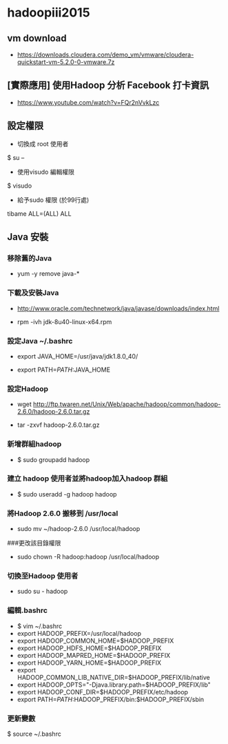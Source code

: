 # hadoopiii2015

## vm download

- https://downloads.cloudera.com/demo_vm/vmware/cloudera-quickstart-vm-5.2.0-0-vmware.7z

## [實際應用] 使用Hadoop 分析 Facebook 打卡資訊

- https://www.youtube.com/watch?v=FQr2nVvkLzc

## 設定權限
- 切換成 root 使用者

$ su –

- 使用visudo 編輯權限

$ visudo 

- 給予sudo 權限 (於99行處)

tibame	ALL=(ALL)	ALL

## Java 安裝

### 移除舊的Java
- yum -y remove java-*

### 下載及安裝Java

- http://www.oracle.com/technetwork/java/javase/downloads/index.html

- rpm -ivh jdk-8u40-linux-x64.rpm

### 設定Java ~/.bashrc

- export JAVA_HOME=/usr/java/jdk1.8.0_40/

- export PATH=$PATH:$JAVA_HOME

### 設定Hadoop

- wget http://ftp.twaren.net/Unix/Web/apache/hadoop/common/hadoop-2.6.0/hadoop-2.6.0.tar.gz

- tar -zxvf hadoop-2.6.0.tar.gz

### 新增群組hadoop
- $ sudo groupadd hadoop

### 建立 hadoop 使用者並將hadoop加入hadoop 群組
- $ sudo useradd -g hadoop hadoop

### 將Hadoop 2.6.0 搬移到 /usr/local
- sudo mv ~/hadoop-2.6.0 /usr/local/hadoop

###更改該目錄權限
- sudo chown -R hadoop:hadoop /usr/local/hadoop

### 切換至Hadoop 使用者
- sudo su - hadoop

### 編輯.bashrc
- $ vim ~/.bashrc
- export HADOOP_PREFIX=/usr/local/hadoop 
- export HADOOP_COMMON_HOME=$HADOOP_PREFIX 
- export HADOOP_HDFS_HOME=$HADOOP_PREFIX 
- export HADOOP_MAPRED_HOME=$HADOOP_PREFIX 
- export HADOOP_YARN_HOME=$HADOOP_PREFIX 
- export HADOOP_COMMON_LIB_NATIVE_DIR=$HADOOP_PREFIX/lib/native
- export HADOOP_OPTS="-Djava.library.path=$HADOOP_PREFIX/lib"
- export HADOOP_CONF_DIR=$HADOOP_PREFIX/etc/hadoop 
- export PATH=$PATH:$HADOOP_PREFIX/bin:$HADOOP_PREFIX/sbin

### 更新變數
$ source ~/.bashrc



